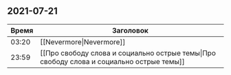 ## 2021-07-21
| Время | Заголовок |
| --- | --- |
| 03:20 | [[Nevermore\|Nevermore]] |
| 23:59 | [[Про свободу слова и социально острые темы\|Про свободу слова и социально острые темы]] |
